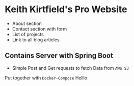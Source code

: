 # Keith Kirtfield's Pro Website

- About section 
- Contact section with form
- List of projects
- Link to all blog articles

## Contains Server with Spring Boot

- Simple Post and Get requests to fetch Data from `AWS S3`

Put together with `Docker-Compose`
Helllo
